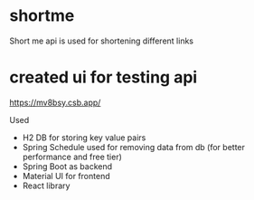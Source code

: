 # shortme
Short me api is used for shortening different links

# created ui for testing api 
https://mv8bsy.csb.app/

Used
- H2 DB for storing key value pairs
- Spring Schedule used for removing data from db (for better performance and free tier)
- Spring Boot as backend
- Material UI for frontend
- React library

